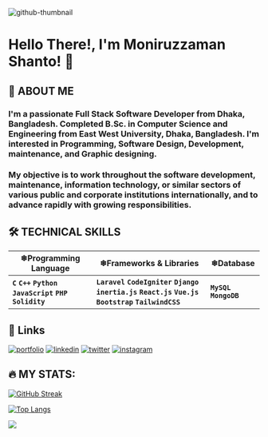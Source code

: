 ![github-thumbnail](https://media.licdn.com/dms/image/D5616AQFrmBCnz3gUmA/profile-displaybackgroundimage-shrink_350_1400/0/1694793241837?e=1700092800&v=beta&t=JSmO4x_tl2Qdr7j6y9tuslkb2LaoUNLWgZM2aSIES70)

# Hello There!, I'm Moniruzzaman Shanto! 👋

## 🚀 ABOUT ME
### I'm a passionate **Full Stack Software Developer** from Dhaka, Bangladesh. Completed **B.Sc. in Computer Science and Engineering** from East West University, Dhaka, Bangladesh. I'm interested in Programming, Software Design, Development, maintenance, and Graphic designing.

### My objective is to work throughout the software development, maintenance, information technology, or similar sectors of various public and corporate institutions internationally, and to advance rapidly with growing responsibilities.

## 🛠 TECHNICAL SKILLS

| ❄**Programming Language** | ❄**Frameworks & Libraries** | ❄**Database** |
| -------- | ------- | ------------- |
| **`C`** **`C++`** **`Python`** **`JavaScript`** **`PHP`** **`Solidity`**| **`Laravel`** **`CodeIgniter`** **`Django`** **`inertia.js`** **`React.js`** **`Vue.js`** **`Bootstrap`** **`TailwindCSS`**| **`MySQL`** **`MongoDB`** |
 
## 🔗 Links
[![portfolio](https://img.shields.io/badge/my_portfolio-blueviolet?style=for-the-badge&logo=ko-fi&logoColor=white)](https://mzshanto.epizy.com)
[![linkedin](https://img.shields.io/badge/linkedin-0A66C2?style=for-the-badge&logo=linkedin&logoColor=white)](https://www.linkedin.com/in/mzshanto1234)
[![twitter](https://img.shields.io/badge/twitter-1DA1F2?style=for-the-badge&logo=twitter&logoColor=white)](https://twitter.com/mzshanto)
[![instagram](https://img.shields.io/badge/Instagram-red?style=for-the-badge&logo=Instagram&logoColor=white)](https://www.instagram.com/mzshanto)

## &#128293; MY STATS:
[![GitHub Streak](http://github-readme-streak-stats.herokuapp.com?user=Shanto75&theme=dark&background=000000)](https://git.io/streak-stats)

[![Top Langs](https://github-readme-stats.vercel.app/api/top-langs/?username=Shanto75&layout=compact&theme=vision-friendly-dark)](https://github.com/anuraghazra/github-readme-stats)

[![](https://visitcount.itsvg.in/api?id=Shanto75&label=Profile%20Views&pretty=true)](https://visitcount.itsvg.in)
